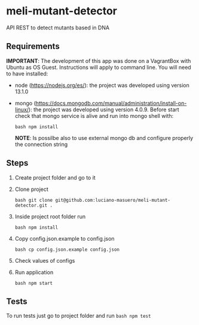 # meli-mutant-detector
API REST to detect mutants based in DNA

## Requirements
**IMPORTANT**: The development of this app was done on a VagrantBox with Ubuntu as OS Guest. Instructions will apply to command line.
You will need to have installed:
* node (https://nodejs.org/es/): the project was developed using version 13.1.0 
* mongo (https://docs.mongodb.com/manual/administration/install-on-linux/): the project was developed using version 4.0.9. Before start check that mongo service is alive and run into mongo shell with: 

    ```bash npm install ```

    **NOTE**: Is possilbe also to use external mongo db and configure properly the connection string

## Steps
1. Create project folder and go to it
1. Clone project

    ```bash git clone git@github.com:luciano-masuero/meli-mutant-detector.git . ```
1. Inside project root folder run 

    ```bash npm install ```
1. Copy config.json.example to config.json

    ```bash cp config.json.example config.json ```
1. Check values of configs
1. Run application

    ```bash npm start ```
    
## Tests
To run tests just go to project folder and run 
    ```bash npm test ```
